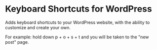 # Keyboard Shortcuts for WordPress

Adds keyboard shortcuts to your WordPress website, with the ability to customize and create your own.

For example: hold down p + o + s + t and you will be taken to the "new post" page.    
